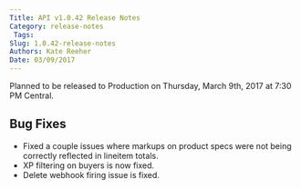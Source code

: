 ```yaml
---
Title: API v1.0.42 Release Notes
Category: release-notes
 Tags: 
Slug: 1.0.42-release-notes
Authors: Kate Reeher
Date: 03/09/2017
---
```


Planned to be released to Production on Thursday, March 9th, 2017 at 7:30 PM Central. 

## Bug Fixes
- Fixed a couple issues where markups on product specs were not being correctly reflected in lineitem totals.
- XP filtering on buyers is now fixed.
- Delete webhook firing issue is fixed.
